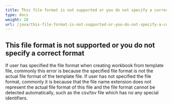 ```yaml
---
title: This file format is not supported or you do not specify a correct format
type: docs
weight: 10
url: /java/this-file-format-is-not-supported-or-you-do-not-specify-a-correct-format/
---
```


## **This file format is not supported or you do not specify a correct format**
If user has specified the file format when creating workbook from template file, commonly this error is because the specified file format is not the actual file format of the template file. If user has not specified the file format, commonly it is because that the file name extension does not represent the actual file format of this file and the file format cannot be detected automatically, such as the csv/tsv file which has no any special identifiers.
